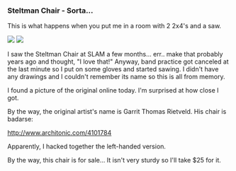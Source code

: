 ### Steltman Chair - Sorta...

This is what happens when you put me in a room with 2 2x4's and a saw.

![](media/chair1.jpg) ![](media/chair2.jpg)

I saw the Steltman Chair at SLAM a few months... err.. make that
probably years ago and thought, "I love that!" Anyway, band practice got
canceled at the last minute so I put on some gloves and started sawing.
I didn't have any drawings and I couldn't remember its name so this is
all from memory.

I found a picture of the original online today. I'm surprised at how
close I got.

By the way, the original artist's name is Garrit Thomas Rietveld. His
chair is badarse:

http://www.architonic.com/4101784

Apparently, I hacked together the left-handed version.

By the way, this chair is for sale… It isn't very sturdy so I'll take
\$25 for it.

